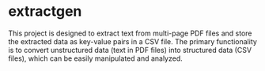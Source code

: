 # extractgen
This project is designed to extract text from multi-page PDF files and store the extracted data as key-value pairs in a CSV file. The primary functionality is to convert unstructured data (text in PDF files) into structured data (CSV files), which can be easily manipulated and analyzed.
